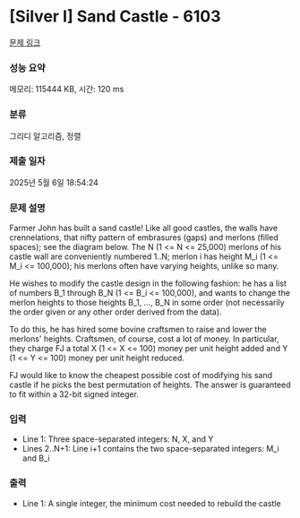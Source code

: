 # [Silver I] Sand Castle - 6103 

[문제 링크](https://www.acmicpc.net/problem/6103) 

### 성능 요약

메모리: 115444 KB, 시간: 120 ms

### 분류

그리디 알고리즘, 정렬

### 제출 일자

2025년 5월 6일 18:54:24

### 문제 설명

<p>Farmer John has built a sand castle! Like all good castles, the walls have crennelations, that nifty pattern of embrasures (gaps) and merlons (filled spaces); see the diagram below. The N (1 <= N <= 25,000) merlons of his castle wall are conveniently numbered 1..N; merlon i has height M_i (1 <= M_i <= 100,000); his merlons often have varying heights, unlike so many.</p>

<p>He wishes to modify the castle design in the following fashion: he has a list of numbers B_1 through B_N (1 <= B_i <= 100,000), and wants to change the merlon heights to those heights B_1, ..., B_N in some order (not necessarily the order given or any other order derived from the data).</p>

<p>To do this, he has hired some bovine craftsmen to raise and lower the merlons' heights. Craftsmen, of course, cost a lot of money. In particular, they charge FJ a total X (1 <= X <= 100) money per unit height added and Y (1 <= Y <= 100) money per unit height reduced.</p>

<p>FJ would like to know the cheapest possible cost of modifying his sand castle if he picks the best permutation of heights. The answer is guaranteed to fit within a 32-bit signed integer.</p>

### 입력 

 <ul>
	<li>Line 1: Three space-separated integers: N, X, and Y</li>
	<li>Lines 2..N+1: Line i+1 contains the two space-separated integers: M_i and B_i</li>
</ul>

<p> </p>

### 출력 

 <ul>
	<li>Line 1: A single integer, the minimum cost needed to rebuild the castle</li>
</ul>

<p> </p>

